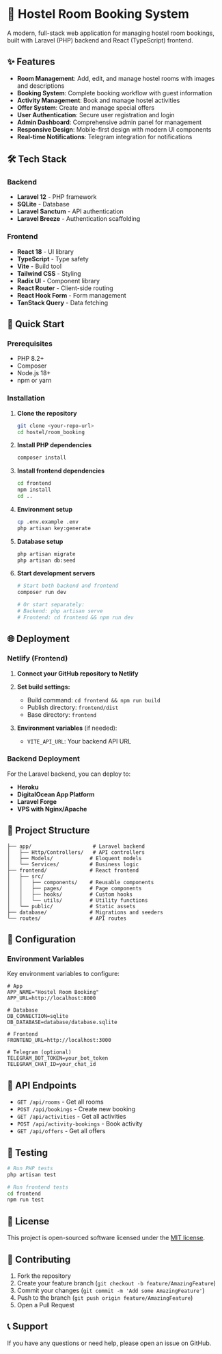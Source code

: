 # 🏨 Hostel Room Booking System

A modern, full-stack web application for managing hostel room bookings, built with Laravel (PHP) backend and React (TypeScript) frontend.

## ✨ Features

- **Room Management**: Add, edit, and manage hostel rooms with images and descriptions
- **Booking System**: Complete booking workflow with guest information
- **Activity Management**: Book and manage hostel activities
- **Offer System**: Create and manage special offers
- **User Authentication**: Secure user registration and login
- **Admin Dashboard**: Comprehensive admin panel for management
- **Responsive Design**: Mobile-first design with modern UI components
- **Real-time Notifications**: Telegram integration for notifications

## 🛠️ Tech Stack

### Backend
- **Laravel 12** - PHP framework
- **SQLite** - Database
- **Laravel Sanctum** - API authentication
- **Laravel Breeze** - Authentication scaffolding

### Frontend
- **React 18** - UI library
- **TypeScript** - Type safety
- **Vite** - Build tool
- **Tailwind CSS** - Styling
- **Radix UI** - Component library
- **React Router** - Client-side routing
- **React Hook Form** - Form management
- **TanStack Query** - Data fetching

## 🚀 Quick Start

### Prerequisites
- PHP 8.2+
- Composer
- Node.js 18+
- npm or yarn

### Installation

1. **Clone the repository**
   ```bash
   git clone <your-repo-url>
   cd hostel/room_booking
   ```

2. **Install PHP dependencies**
   ```bash
   composer install
   ```

3. **Install frontend dependencies**
   ```bash
   cd frontend
   npm install
   cd ..
   ```

4. **Environment setup**
   ```bash
   cp .env.example .env
   php artisan key:generate
   ```

5. **Database setup**
   ```bash
   php artisan migrate
   php artisan db:seed
   ```

6. **Start development servers**
   ```bash
   # Start both backend and frontend
   composer run dev
   
   # Or start separately:
   # Backend: php artisan serve
   # Frontend: cd frontend && npm run dev
   ```

## 🌐 Deployment

### Netlify (Frontend)

1. **Connect your GitHub repository to Netlify**
2. **Set build settings:**
   - Build command: `cd frontend && npm run build`
   - Publish directory: `frontend/dist`
   - Base directory: `frontend`

3. **Environment variables** (if needed):
   - `VITE_API_URL`: Your backend API URL

### Backend Deployment

For the Laravel backend, you can deploy to:
- **Heroku**
- **DigitalOcean App Platform**
- **Laravel Forge**
- **VPS with Nginx/Apache**

## 📁 Project Structure

```
├── app/                    # Laravel backend
│   ├── Http/Controllers/   # API controllers
│   ├── Models/            # Eloquent models
│   └── Services/          # Business logic
├── frontend/              # React frontend
│   ├── src/
│   │   ├── components/    # Reusable components
│   │   ├── pages/         # Page components
│   │   ├── hooks/         # Custom hooks
│   │   └── utils/         # Utility functions
│   └── public/            # Static assets
├── database/              # Migrations and seeders
└── routes/                # API routes
```

## 🔧 Configuration

### Environment Variables

Key environment variables to configure:

```env
# App
APP_NAME="Hostel Room Booking"
APP_URL=http://localhost:8000

# Database
DB_CONNECTION=sqlite
DB_DATABASE=database/database.sqlite

# Frontend
FRONTEND_URL=http://localhost:3000

# Telegram (optional)
TELEGRAM_BOT_TOKEN=your_bot_token
TELEGRAM_CHAT_ID=your_chat_id
```

## 📱 API Endpoints

- `GET /api/rooms` - Get all rooms
- `POST /api/bookings` - Create new booking
- `GET /api/activities` - Get all activities
- `POST /api/activity-bookings` - Book activity
- `GET /api/offers` - Get all offers

## 🧪 Testing

```bash
# Run PHP tests
php artisan test

# Run frontend tests
cd frontend
npm run test
```

## 📝 License

This project is open-sourced software licensed under the [MIT license](https://opensource.org/licenses/MIT).

## 🤝 Contributing

1. Fork the repository
2. Create your feature branch (`git checkout -b feature/AmazingFeature`)
3. Commit your changes (`git commit -m 'Add some AmazingFeature'`)
4. Push to the branch (`git push origin feature/AmazingFeature`)
5. Open a Pull Request

## 📞 Support

If you have any questions or need help, please open an issue on GitHub.